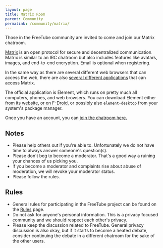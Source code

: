 ```yaml
---
layout: page
title: Matrix Room
parent: Community
permalink: /community/matrix/
---
```


Those in the FreeTube community are invited to come and join our Matrix chatroom.

[Matrix](https://matrix.org/) is an open protocol for secure and decentralized communication. Matrix is similar to an IRC chatroom but also includes features like avatars, images, and end-to-end encryption. Email is optional when registering.

In the same way as there are several different web browsers that can access the web, there are also [several different applications](https://matrix.org/clients/) that can access Matrix.

The official application is Element, which runs on pretty much all computers, phones, and web browsers. You can download Element either [from its website](https://element.io/), [or on F-Droid](https://f-droid.org/en/packages/im.vector.app/), or possibly also `element-desktop` from your system's package manager.

Once you have an account, you can [join the chatroom here.](https://matrix.to/#/#freetube:matrix.org)

## Notes

- Please help others out if you're able to. Unfortunately we do not have time to always answer someone's question(s).
- Please don't beg to become a moderator. That's a good way a ruining your chances of us picking you.
- If you become a moderator and complaints rise about abuse of moderation, we will revoke your moderator status.
- Please follow the rules.

## Rules

- General rules for participating in the FreeTube project can be found on the [Rules](/community/rules) page.
- Do not ask for anyone's personal information. This is a privacy focused community and we should respect each other's privacy.
- Please keep the discussion related to FreeTube. General privacy discussion is also okay, but if it starts to become a heated debate, consider continuing the debate in a different chatroom for the sake of the other users.